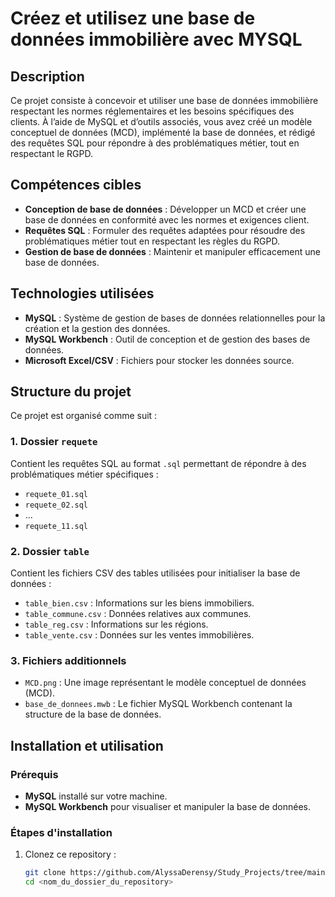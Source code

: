 # Créez et utilisez une base de données immobilière avec MYSQL

## Description
Ce projet consiste à concevoir et utiliser une base de données immobilière respectant les normes réglementaires et les besoins spécifiques des clients. À l’aide de MySQL et d’outils associés, vous avez créé un modèle conceptuel de données (MCD), implémenté la base de données, et rédigé des requêtes SQL pour répondre à des problématiques métier, tout en respectant le RGPD.

## Compétences cibles
- **Conception de base de données** : Développer un MCD et créer une base de données en conformité avec les normes et exigences client.
- **Requêtes SQL** : Formuler des requêtes adaptées pour résoudre des problématiques métier tout en respectant les règles du RGPD.
- **Gestion de base de données** : Maintenir et manipuler efficacement une base de données.

## Technologies utilisées
- **MySQL** : Système de gestion de bases de données relationnelles pour la création et la gestion des données.
- **MySQL Workbench** : Outil de conception et de gestion des bases de données.
- **Microsoft Excel/CSV** : Fichiers pour stocker les données source.

## Structure du projet
Ce projet est organisé comme suit :  

### 1. **Dossier `requete`**  
Contient les requêtes SQL au format `.sql` permettant de répondre à des problématiques métier spécifiques :  
- `requete_01.sql`  
- `requete_02.sql`  
- ...  
- `requete_11.sql`  

### 2. **Dossier `table`**  
Contient les fichiers CSV des tables utilisées pour initialiser la base de données :  
- `table_bien.csv` : Informations sur les biens immobiliers.  
- `table_commune.csv` : Données relatives aux communes.  
- `table_reg.csv` : Informations sur les régions.  
- `table_vente.csv` : Données sur les ventes immobilières.  

### 3. **Fichiers additionnels**  
- `MCD.png` : Une image représentant le modèle conceptuel de données (MCD).  
- `base_de_donnees.mwb` : Le fichier MySQL Workbench contenant la structure de la base de données.

## Installation et utilisation
### Prérequis
- **MySQL** installé sur votre machine.
- **MySQL Workbench** pour visualiser et manipuler la base de données.

### Étapes d'installation
1. Clonez ce repository :
   ```bash
   git clone https://github.com/AlyssaDerensy/Study_Projects/tree/main/Openclassrooms/gestion_base_de_donnees_immobiliere
   cd <nom_du_dossier_du_repository>
